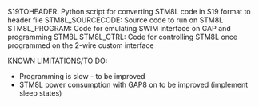 S19TOHEADER: Python script for converting STM8L code in S19 format to header file
STM8L_SOURCECODE: Source code to run on STM8L
STM8L_PROGRAM: Code for emulating SWIM interface on GAP and programming STM8L
STM8L_CTRL: Code for controlling STM8L once programmed on the 2-wire custom interface

KNOWN LIMITATIONS/TO DO:
- Programming is slow - to be improved
- STM8L power consumption with GAP8 on to be improved (implement sleep states)